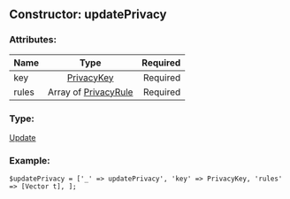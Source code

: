 ## Constructor: updatePrivacy  

### Attributes:

| Name     |    Type       | Required |
|----------|:-------------:|---------:|
|key|[PrivacyKey](../types/PrivacyKey.md) | Required|
|rules|Array of [PrivacyRule](../types/PrivacyRule.md) | Required|
### Type: 

[Update](../types/Update.md)
### Example:

```
$updatePrivacy = ['_' => updatePrivacy', 'key' => PrivacyKey, 'rules' => [Vector t], ];
```
